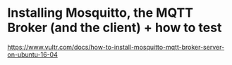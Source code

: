 
# Installing Mosquitto, the MQTT Broker (and the client) + how to test

https://www.vultr.com/docs/how-to-install-mosquitto-mqtt-broker-server-on-ubuntu-16-04